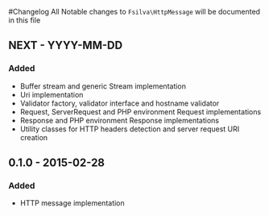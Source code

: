 #Changelog
All Notable changes to `Fsilva\HttpMessage` will be documented in this file

## NEXT - YYYY-MM-DD

### Added
- Buffer stream and generic Stream implementation
- Uri implementation
- Validator factory, validator interface and hostname validator
- Request, ServerRequest and PHP environment Request implementations
- Response and PHP environment Response implementations
- Utility classes for HTTP headers detection and server request URI creation

## 0.1.0 - 2015-02-28

### Added
- HTTP message implementation